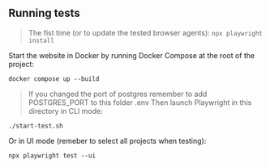<!--
SPDX-FileCopyrightText: 2023 The Aalto Grades Developers

SPDX-License-Identifier: MIT
-->

## Running tests
> The fist time (or to update the tested browser agents):
    ```
    npx playwright install
    ```

Start the website in Docker by running Docker Compose at the root of the
project:

```
docker compose up --build
```
>If you changed the port of postgres remember to add POSTGRES_PORT to this folder .env
Then launch Playwright in this directory in CLI mode:

```
./start-test.sh
```

Or in UI mode (remeber to select all projects when testing):

```
npx playwright test --ui
```
